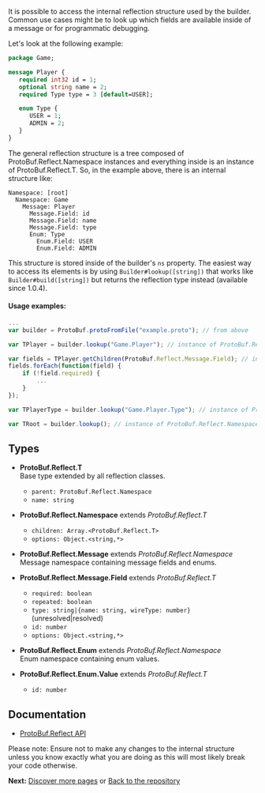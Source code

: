 It is possible to access the internal reflection structure used by the builder. Common use cases might be to look up which fields are available inside of a message or for programmatic debugging.

Let's look at the following example:

```protobuf
package Game;

message Player {
   required int32 id = 1;
   optional string name = 2;
   required Type type = 3 [default=USER];

   enum Type {
      USER = 1;
      ADMIN = 2;
   }
}
```

The general reflection structure is a tree composed of ProtoBuf.Reflect.Namespace instances and everything inside is an instance of ProtoBuf.Reflect.T. So, in the example above, there is an internal structure like:

```text
Namespace: [root]
  Namespace: Game
    Message: Player
      Message.Field: id
      Message.Field: name
      Message.Field: type
      Enum: Type
        Enum.Field: USER
        Enum.Field: ADMIN  
```

This structure is stored inside of the builder's `ns` property. The easiest way to access its elements is by using `Builder#lookup([string])` that works like `Builder#build([string])` but returns the reflection type instead (available since 1.0.4).

#### Usage examples:

```js
...
var builder = ProtoBuf.protoFromFile("example.proto"); // from above

var TPlayer = builder.lookup("Game.Player"); // instance of ProtoBuf.Reflect.Message

var fields = TPlayer.getChildren(ProtoBuf.Reflect.Message.Field); // instances of ProtoBuf.Reflect.Message.Field
fields.forEach(function(field) {
    if (!field.required) {
        ...
    }
});

var TPlayerType = builder.lookup("Game.Player.Type"); // instance of ProtoBuf.Relect.Enum

var TRoot = builder.lookup(); // instance of ProtoBuf.Reflect.Namespace
```

Types
-----
* **ProtoBuf.Reflect.T**  
  Base type extended by all reflection classes.
  * `parent: ProtoBuf.Reflect.Namespace`
  * `name: string`

* **ProtoBuf.Reflect.Namespace** extends *ProtoBuf.Reflect.T*  
  * `children: Array.<ProtoBuf.Reflect.T>`
  * `options: Object.<string,*>`

* **ProtoBuf.Reflect.Message** extends *ProtoBuf.Reflect.Namespace*  
  Message namespace containing message fields and enums.

* **ProtoBuf.Reflect.Message.Field** extends *ProtoBuf.Reflect.T*  
  * `required: boolean`
  * `repeated: boolean`
  * `type: string|{name: string, wireType: number}` (unresolved|resolved)
  * `id: number`
  * `options: Object.<string,*>`

* **ProtoBuf.Reflect.Enum** extends *ProtoBuf.Reflect.Namespace*  
  Enum namespace containing enum values.

* **ProtoBuf.Reflect.Enum.Value** extends *ProtoBuf.Reflect.T*  
  * `id: number`

Documentation
-------------
* [ProtoBuf.Reflect API](http://htmlpreview.github.io/?http://raw.github.com/dcodeIO/ProtoBuf.js/master/docs/ProtoBuf.Reflect.html)

Please note: Ensure not to make any changes to the internal structure unless you know exactly what you are doing as this will most likely break your code otherwise.

**Next:** [Discover more pages](https://github.com/dcodeIO/ProtoBuf.js/wiki/_pages) or [Back to the repository](https://github.com/dcodeIO/ProtoBuf.js)